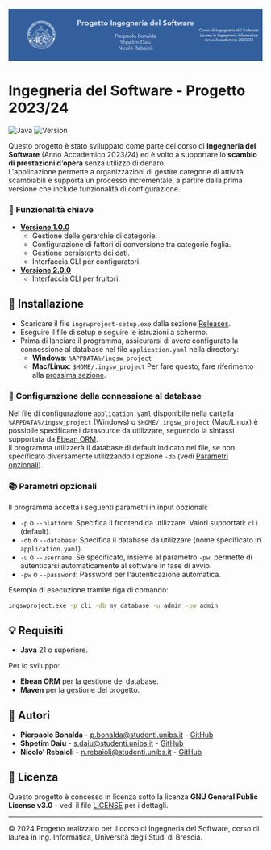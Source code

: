![Ingegneria del Software - Progetto 2023/24](docs/banner.png)
# Ingegneria del Software - Progetto 2023/24

![Java](https://img.shields.io/badge/language-Java-brightgreen)
![Version](https://img.shields.io/badge/version-3.0.0-blue)


Questo progetto è stato sviluppato come parte del corso di **Ingegneria del Software** (Anno Accademico 2023/24) ed è volto a supportare lo **scambio di prestazioni d’opera** senza utilizzo di denaro.  
L'applicazione permette a organizzazioni di gestire categorie di attività scambiabili e supporta un processo incrementale, a partire dalla prima versione che include funzionalità di configurazione.

### 🎯 Funzionalità chiave 
* **[Versione 1.0.0](/releases/tag/v1.0.0)**
  - Gestione delle gerarchie di categorie.
  - Configurazione di fattori di conversione tra categorie foglia.
  - Gestione persistente dei dati.
  - Interfaccia CLI per configuratori.
* **[Versione 2.0.0](/releases/tag/v2.0.0)**
    - Interfaccia CLI per fruitori.

## 🚀 Installazione

* Scaricare il file `ingswproject-setup.exe` dalla sezione [Releases](/releases/latest).  
* Eseguire il file di setup e seguire le istruzioni a schermo.
* Prima di lanciare il programma, assicurarsi di avere configurato la connessione al database nel file `application.yaml` nella directory:
  - **Windows**: `%APPDATA%/ingsw_project`
  - **Mac/Linux**: `$HOME/.ingsw_project`
  Per fare questo, fare riferimento alla [prossima sezione](#configurazione-della-connessione-al-database).

### 🔧 Configurazione della connessione al database
Nel file di configurazione `application.yaml` disponibile nella cartella `%APPDATA%/ingsw_project` (Windows) o `$HOME/.ingsw_project` (Mac/Linux) è possibile specificare i datasource da utilizzare, seguendo la sintassi supportata da [Ebean ORM](https://ebean.io/docs).  
Il programma utilizzerà il database di default indicato nel file, se non specificato diversamente utilizzando l'opzione `-db` (vedi [Parametri opzionali](#parametri-opzionali)).

### 📚 Parametri opzionali
Il programma accetta i seguenti parametri in input opzionali:
- `-p` o `--platform`: Specifica il frontend da utilizzare. Valori supportati: `cli` (default).
- `-db` o `--database`: Specifica il database da utilizzare (nome specificato in `application.yaml`).
- `-u` o `--username`: Se specificato, insieme al parametro `-pw`, permette di autenticarsi automaticamente al software in fase di avvio.
- `-pw` o `--password`: Password per l'autenticazione automatica.

Esempio di esecuzione tramite riga di comando:
```bash
ingswproject.exe -p cli -db my_database -u admin -pw admin
```

## 💡 Requisiti

- **Java** 21 o superiore.
 
Per lo sviluppo:
- **Ebean ORM** per la gestione del database.
- **Maven** per la gestione del progetto.

## 👤 Autori

- **Pierpaolo Bonalda** - [p.bonalda@studenti.unibs.it](mailto:p.bonalda@studenti.unibs.it) - [GitHub](https://github.com/PierpaoloBonalda)
- **Shpetim Daiu** - [s.daiu@studenti.unibs.it](mailto:s.daiu@studenti.unibs.it) - [GitHub](https://github.com/shpetimdaiu)
- **Nicolo' Rebaioli** - [n.rebaioli@studenti.unibs.it](mailto:n.rebaioli@studenti.unibs.it) - [GitHub](https://github.com/Samurai016)

## 📄 Licenza

Questo progetto è concesso in licenza sotto la licenza **GNU General Public License v3.0** - vedi il file [LICENSE](LICENSE) per i dettagli.

---

© 2024 Progetto realizzato per il corso di Ingegneria del Software, corso di laurea in Ing. Informatica, Università degli Studi di Brescia.
